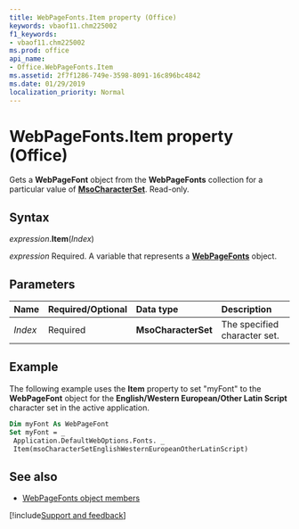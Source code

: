 ```yaml
---
title: WebPageFonts.Item property (Office)
keywords: vbaof11.chm225002
f1_keywords:
- vbaof11.chm225002
ms.prod: office
api_name:
- Office.WebPageFonts.Item
ms.assetid: 2f7f1286-749e-3598-8091-16c896bc4842
ms.date: 01/29/2019
localization_priority: Normal
---
```



# WebPageFonts.Item property (Office)

Gets a **WebPageFont** object from the **WebPageFonts** collection for a particular value of **[MsoCharacterSet](office.msocharacterset.md)**. Read-only.


## Syntax

_expression_.**Item**(_Index_)

_expression_ Required. A variable that represents a **[WebPageFonts](Office.WebPageFonts.md)** object.


## Parameters

|Name|Required/Optional|Data type|Description|
|:-----|:-----|:-----|:-----|
| _Index_|Required|**MsoCharacterSet**|The specified character set.|

## Example

The following example uses the **Item** property to set "myFont" to the **WebPageFont** object for the **English/Western European/Other Latin Script** character set in the active application.


```vb
Dim myFont As WebPageFont 
Set myFont = _ 
 Application.DefaultWebOptions.Fonts. _ 
 Item(msoCharacterSetEnglishWesternEuropeanOtherLatinScript)
```


## See also

- [WebPageFonts object members](overview/Library-Reference/webpagefonts-members-office.md)


[!include[Support and feedback](~/includes/feedback-boilerplate.md)]